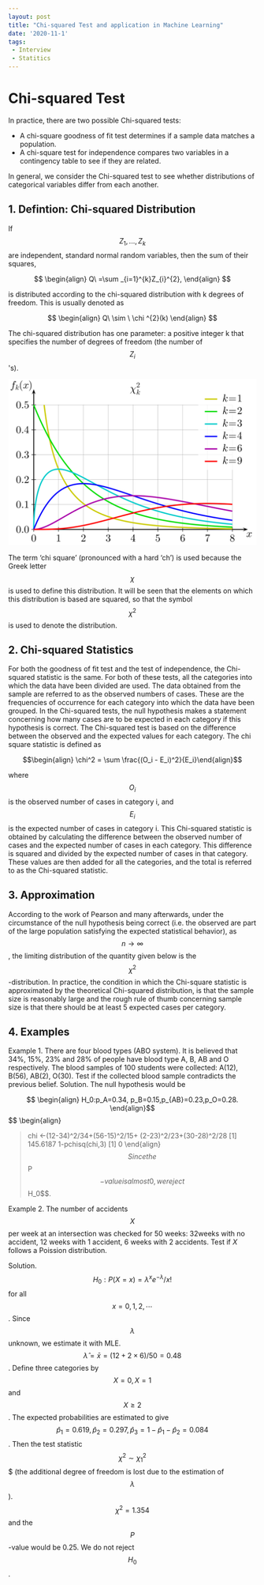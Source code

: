 ```yaml
---
layout: post
title: "Chi-squared Test and application in Machine Learning"
date: '2020-11-1'
tags:
 - Interview
 - Statitics
---
```


# Chi-squared Test

In practice, there are two possible Chi-squared tests:
* A chi-square goodness of fit test determines if a sample data matches a population. 
* A chi-square test for independence compares two variables in a contingency table to see if they are related. 

In general, we consider the Chi-squared test to see whether distributions of categorical variables differ from each another. 

## 1. Defintion: Chi-squared Distribution
If $$Z_1, ..., Z_k$$ are independent, standard normal random variables, then the sum of their squares,

$$ \begin{align} Q\ =\sum _{i=1}^{k}Z_{i}^{2}, \end{align} $$

is distributed according to the chi-squared distribution with k degrees of freedom. This is usually denoted as

$$ \begin{align}  Q\ \sim \ \chi ^{2}(k) \end{align} $$   

The chi-squared distribution has one parameter: a positive integer k that specifies the number of degrees of freedom (the number of $$Z_i$$'s). 

![chi_square](/assets/img/Chi-square_pdf.svg.png)

The term ‘chi square’ (pronounced with a hard ‘ch’) is used because the Greek letter $$\chi$$ is used to define this distribution. It will be seen that the elements on which this distribution is based are squared, so that the symbol $$\chi^2$$ is used to denote the distribution.

## 2. Chi-squared Statistics

For both the goodness of fit test and the test of independence, the Chi-squared statistic is the same. For both of these tests, all the categories into which the data have been divided are used. The data obtained from the sample are referred to as the observed numbers of cases. These are the frequencies of occurrence for each category into which the data have been grouped.  In the Chi-squared tests, the null hypothesis makes a statement concerning how many cases are to be expected in each category if this hypothesis is correct. The Chi-squared test is based on the difference between the observed and the expected values for each category. The chi square statistic is defined as

$$\begin{align} \chi^2 = \sum \frac{(O_i - E_i)^2}{E_i}\end{align}$$

where $$O_i$$ is the observed number of cases in category i, and $$ E_i$$ is the expected number of cases in category i. This Chi-squared statistic is obtained by calculating the difference between the observed number of cases and the expected number of cases in each category. This difference is squared and divided by the expected number of cases in that category.  These values are then added for all the categories, and the total is referred to as the Chi-squared statistic.

## 3. Approximation 

According to the work of Pearson and many afterwards, under the circumstance of the null hypothesis being correct (i.e. the observed are part of the large population satisfying the expected statistical behavior), as $$n \rightarrow \infty$$, the limiting distribution of the quantity given below is the $$\chi^2$$-distribution. In practice, the condition in which the Chi-square statistic is approximated by the theoretical Chi-squared distribution, is that the sample size is reasonably large and the rough rule of thumb concerning sample size is that there should be at least 5 expected cases per category.

## 4. Examples

Example 1. There are four blood types (ABO system). It is believed
that 34%, 15%, 23% and 28% of people have blood type A, B, AB and
O respectively. The blood samples of 100 students were collected:
A(12), B(56), AB(2), O(30). Test if the collected blood sample
contradicts the previous belief.
Solution.
The null hypothesis would be
 
 $$ \begin{align} H_0:p_A=0.34, p_B=0.15,p_{AB}=0.23,p_O=0.28. \end{align}$$
$$ 
\begin{align}
> chi <-(12-34)^2/34+(56-15)^2/15+
(2-23)^2/23+(30-28)^2/28
[1] 145.6187
> 1-pchisq(chi,3)
[1] 0
\end{align}
$$
Since the $$P$$-value is almost 0, we reject $$H_0$$.

Example 2. The number of accidents $$X$$ per week at an intersection
was checked for 50 weeks: 32weeks with no accident, 12 weeks with
1 accident, 6 weeks with 2 accidents. Test if $X$ follows a
Poission distribution. 

Solution. $$H_0: P(X=x)=\lambda^x e^{-\lambda}/x!$$ for all $$
x=0,1,2,\cdots$$. Since $$\lambda$$ unknown, we estimate it with MLE.
$$\hat \lambda = \bar x =(12+2\times6)/50=0.48$$. Define three
categories by $$X=0,X=1$$ and $$X \geq 2$$. The expected probabilities
are estimated to give $$\hat p_1 =0.619, \hat p_2=0.297, \hat p_3 =
1-\hat p_1 -\hat p_2=0.084$$. Then the test statistic $$\chi^2 \sim
\chi^2_1$$$ (the additional degree of freedom is lost due to the
estimation of $$\lambda$$). $$\chi^2=1.354$$ and the $$P$$-value would
be 0.25. We do not reject $$H_0$$.

